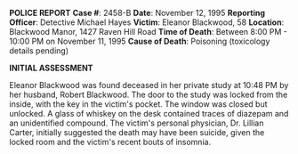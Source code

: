 **POLICE REPORT**
**Case #**: 2458-B
**Date**: November 12, 1995
**Reporting Officer**: Detective Michael Hayes
**Victim**: Eleanor Blackwood, 58
**Location**: Blackwood Manor, 1427 Raven Hill Road
**Time of Death**: Between 8:00 PM - 10:00 PM on November 11, 1995
**Cause of Death**: Poisoning (toxicology details pending)

**INITIAL ASSESSMENT**

Eleanor Blackwood was found deceased in her private study at 10:48 PM by her husband, Robert Blackwood. The door to the study was locked from the inside, with the key in the victim's pocket. The window was closed but unlocked. A glass of whiskey on the desk contained traces of diazepam and an unidentified compound. The victim's personal physician, Dr. Lillian Carter, initially suggested the death may have been suicide, given the locked room and the victim's recent bouts of insomnia.